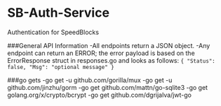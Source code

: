 # SB-Auth-Service
Authentication for SpeedBlocks

###General API Information
-All endpoints return a JSON object.
-Any endpoint can return an ERROR; the error payload is based on the ErrorResponse struct in responses.go and looks as follows:
`{
  "Status": false,
  "Msg": "optional message"
}`

###go gets
-go get -u github.com/gorilla/mux
-go get -u github.com/jinzhu/gorm
-go get github.com/mattn/go-sqlite3
-go get golang.org/x/crypto/bcrypt
-go get github.com/dgrijalva/jwt-go
